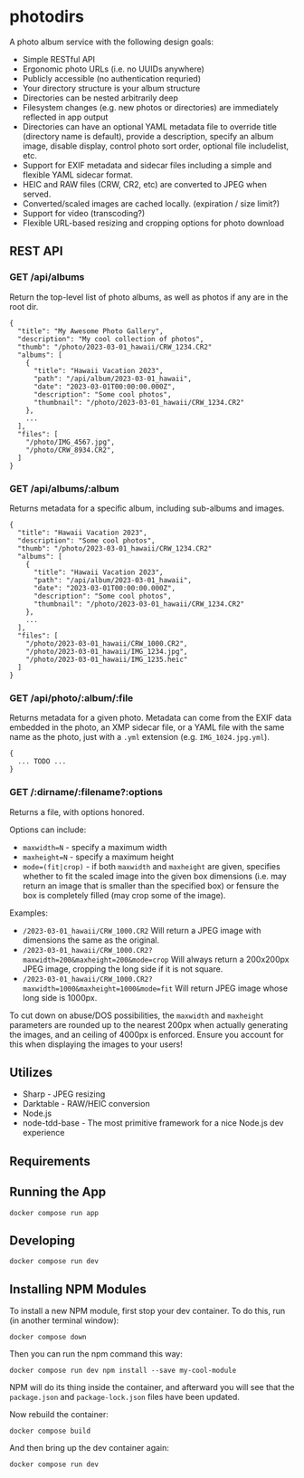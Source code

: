 # photodirs

A photo album service with the following design goals:

* Simple RESTful API
* Ergonomic photo URLs (i.e. no UUIDs anywhere)
* Publicly accessible (no authentication requried)
* Your directory structure is your album structure
* Directories can be nested arbitrarily deep
* Filesystem changes (e.g. new photos or directories) are immediately reflected
in app output
* Directories can have an optional YAML metadata file to override title
(directory name is default), provide a description, specify an album image,
    disable display, control photo sort order, optional file includelist, etc.
* Support for EXIF metadata and sidecar files including a simple and flexible YAML sidecar format.
* HEIC and RAW files (CRW, CR2, etc) are converted to JPEG when served.
* Converted/scaled images are cached locally. (expiration / size limit?)
* Support for video (transcoding?)
* Flexible URL-based resizing and cropping options for photo download

## REST API

### GET /api/albums
Return the top-level list of photo albums, as well as photos if any are in the root dir.
```
{
  "title": "My Awesome Photo Gallery",
  "description": "My cool collection of photos",
  "thumb": "/photo/2023-03-01_hawaii/CRW_1234.CR2"
  "albums": [
    { 
      "title": "Hawaii Vacation 2023",
      "path": "/api/album/2023-03-01_hawaii",
      "date": "2023-03-01T00:00:00.000Z",
      "description": "Some cool photos",
      "thumbnail": "/photo/2023-03-01_hawaii/CRW_1234.CR2"
    },
    ...
  ],
  "files": [
    "/photo/IMG_4567.jpg",
    "/photo/CRW_8934.CR2",
  ]
}
```

### GET /api/albums/:album
Returns metadata for a specific album, including sub-albums and images.
```
{
  "title": "Hawaii Vacation 2023",
  "description": "Some cool photos",
  "thumb": "/photo/2023-03-01_hawaii/CRW_1234.CR2"
  "albums": [
    { 
      "title": "Hawaii Vacation 2023",
      "path": "/api/album/2023-03-01_hawaii",
      "date": "2023-03-01T00:00:00.000Z",
      "description": "Some cool photos",
      "thumbnail": "/photo/2023-03-01_hawaii/CRW_1234.CR2"
    },
    ...
  ],
  "files": [
    "/photo/2023-03-01_hawaii/CRW_1000.CR2",
    "/photo/2023-03-01_hawaii/IMG_1234.jpg",
    "/photo/2023-03-01_hawaii/IMG_1235.heic"
  ]
}
```

### GET /api/photo/:album/:file
Returns metadata for a given photo. Metadata can come from the EXIF data
embedded in the photo, an XMP sidecar file, or a YAML file with the same name
as the photo, just with a `.yml` extension (e.g. `IMG_1024.jpg.yml`).

```
{
  ... TODO ...
}
```

### GET /:dirname/:filename?:options
Returns a file, with options honored.

Options can include:
* `maxwidth=N` - specify a maximum width
* `maxheight=N` - specify a maximum height
* `mode=(fit|crop)` - if both `maxwidth` and `maxheight` are given, specifies
whether to fit the scaled image into the given box dimensions (i.e. may return
  an image that is smaller than the specified box) or fensure the box is
completely filled (may crop some of the image).

Examples:
* `/2023-03-01_hawaii/CRW_1000.CR2` Will return a JPEG image with
dimensions the same as the original.
* `/2023-03-01_hawaii/CRW_1000.CR2?maxwidth=200&maxheight=200&mode=crop`
Will always return a 200x200px JPEG image, cropping the long side if it is not
square.
* `/2023-03-01_hawaii/CRW_1000.CR2?maxwidth=1000&maxheight=1000&mode=fit`
Will return JPEG image whose long side is 1000px.

To cut down on abuse/DOS possibilities, the `maxwidth` and `maxheight` parameters are
rounded up to the nearest 200px when actually generating the images, and an
ceiling of 4000px is enforced. Ensure you account for this when displaying the
images to your users!

## Utilizes
* Sharp - JPEG resizing
* Darktable - RAW/HEIC conversion
* Node.js
* node-tdd-base - The most primitive framework for a nice Node.js dev experience

## Requirements

## Running the App
```
docker compose run app
```

## Developing
```
docker compose run dev
```

## Installing NPM Modules

To install a new NPM module, first stop your dev container. To do this, run (in another terminal window):
```
docker compose down
```
Then you can run the npm command this way:
```
docker compose run dev npm install --save my-cool-module
```
NPM will do its thing inside the container, and afterward you will see that the `package.json` and `package-lock.json` files have been updated.

Now rebuild the container:
```
docker compose build
```
And then bring up the dev container again:
```
docker compose run dev
```
